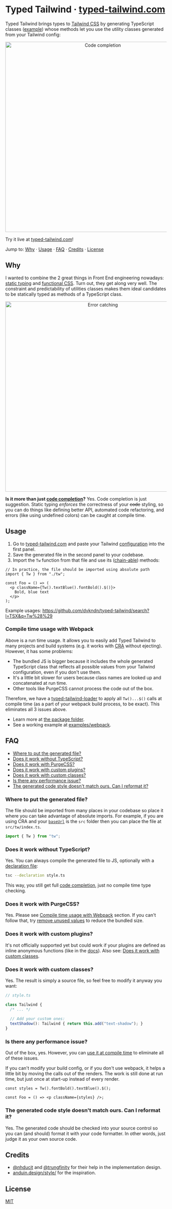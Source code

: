# Typed Tailwind · [typed-tailwind.com](https://typed-tailwind.com)

Typed Tailwind brings types to [Tailwind CSS](https://tailwindcss.com) by generating TypeScript classes ([example](https://github.com/dvkndn/typed-tailwind/blob/master/src/style/index.ts)) whose methods let you use the utility classes generated from your Tailwind config:

<p align="center"><img width="593" alt="Code completion" src="https://typed-tailwind.com/img1.png"></p>

Try it live at [typed-tailwind.com](https://typed-tailwind.com)!

Jump to: [Why](#why) · [Usage](#usage) · [FAQ](#faq) · [Credits](#credits) · [License](#license)

## Why

I wanted to combine the 2 great things in Front End engineering nowadays: [static typing](https://www.typescriptlang.org) and [functional CSS](https://tailwindcss.com/docs/utility-first). Turn out, they get along very well. The constraint and predictability of utilities classes makes them ideal candidates to be statically typed as methods of a TypeScript class.

<p align="center"><img width="593" alt="Error catching" src="https://typed-tailwind.com/img2.png"></p>

**Is it more than just [code completion](https://marketplace.visualstudio.com/items?itemName=bradlc.vscode-tailwindcss)?** Yes. Code completion is just suggestion. Static typing _enforces_ the correctness of your ~~code~~ styling, so you can do things like defining better API, automated code refactoring, and errors (like using undefined colors) can be caught at compile time.

## Usage

1. Go to [typed-tailwind.com](https://typed-tailwind.com) and paste your Tailwind [configuration](https://tailwindcss.com/docs/configuration) into the first panel.
2. Save the generated file in the second panel to your codebase.
3. Import the `Tw` function from that file and use its ([chain-able](https://en.wikipedia.org/wiki/Method_chaining)) methods:

```tsx
// In practice, the file should be imported using absolute path
import { Tw } from "./tw";

const Foo = () => (
  <p className={Tw().textBlue().fontBold().$()}>
    Bold, blue text
  </p>
);
```

Example usages: https://github.com/dvkndn/typed-tailwind/search?l=TSX&q=Tw%28%29

### Compile time usage with Webpack

Above is a run time usage. It allows you to easily add Typed Tailwind to many projects and build systems (e.g. it works with [CRA](http://create-react-app.dev) without ejecting). However, it has some problems:

- The bundled JS is bigger because it includes the whole generated TypeScript class that reflects all possible values from your Tailwind configuration, even if you don't use them.
- It's a little bit slower for users because class names are looked up and concatenated at run time.
- Other tools like PurgeCSS cannot process the code out of the box.

Therefore, we have a [typed-tailwind-loader](https://github.com/dvkndn/typed-tailwind/tree/master/webpack-loader) to apply all `Tw()...$()` calls at compile time (as a part of your webpack build process, to be exact). This eliminates all 3 issues above.

- Learn more at [the package folder](https://github.com/dvkndn/typed-tailwind/tree/master/webpack-loader).
- See a working example at [examples/webpack](https://github.com/dvkndn/typed-tailwind/tree/master/examples/webpack).

## FAQ

+ [Where to put the generated file?](#where-to-put-the-generated-file)
+ [Does it work without TypeScript?](#does-it-work-without-typescript)
+ [Does it work with PurgeCSS?](#does-it-work-with-purgecss)
+ [Does it work with custom plugins?](#does-it-work-with-custom-plugins)
+ [Does it work with custom classes?](#does-it-work-with-custom-classes)
+ [Is there any performance issue?](#is-there-any-performance-issue)
+ [The generated code style doesn't match ours. Can I reformat it?](#the-generated-code-style-doesnt-match-ours-can-i-reformat-it)

### Where to put the generated file?

The file should be imported from many places in your codebase so place it where you can take advantage of absolute imports. For example, if you are using CRA and your [`baseUrl`](https://create-react-app.dev/docs/importing-a-component#absolute-imports) is the `src` folder then you can place the file at `src/tw/index.ts`.

```ts
import { Tw } from "tw";
```

### Does it work without TypeScript?

Yes. You can always compile the generated file to JS, optionally with a [declaration file](https://www.typescriptlang.org/docs/handbook/declaration-files/introduction.html):

```sh
tsc --declaration style.ts
```

This way, you still get full [code completion](https://code.visualstudio.com/docs/editor/intellisense), just no compile time type checking.

### Does it work with PurgeCSS?

Yes. Please see [Compile time usage with Webpack](#compile-time-usage-with-webpack) section. If you can't follow that, try [remove unused values](https://tailwindcss.com/docs/controlling-file-size#removing-unused-theme-values) to reduce the bundled size.


### Does it work with custom plugins?

It's not officially supported yet but could work if your plugins are defined as inline anonymous functions (like in the [docs](https://tailwindcss.com/docs/plugins)). Also see: [Does it work with custom classes](#does-it-work-with-custom-classes).

### Does it work with custom classes?

Yes. The result is simply a source file, so feel free to modify it anyway you want:

```typescript
// style.ts

class Tailwind {
  /* ... */
  
  // Add your custom ones:
  textShadow(): Tailwind { return this.add("text-shadow"); }
}
```

### Is there any performance issue?

Out of the box, yes. However, you can [use it at compile time](#compile-time-usage-with-webpack) to eliminate all of these issues.

If you can't modify your build config, or if you don't use webpack, it helps a little bit by moving the calls out of the renders. The work is still done at run time, but just once at start-up instead of every render.

```tsx
const styles = Tw().fontBold().textBlue().$();

const Foo = () => <p className={styles} />;
```

### The generated code style doesn't match ours. Can I reformat it?

Yes. The generated code should be checked into your source control so you can (and should) format it with your code formatter. In other words, just judge it as your own source code.

## Credits

- [@nhducit](https://github.com/nhducit) and [@trungfinity](https://github.com/trungfinity) for their help in the implementation design.
- [anduin.design/style/](http://anduin.design/style/) for the inspiration.

## License
[MIT](https://choosealicense.com/licenses/mit/)
